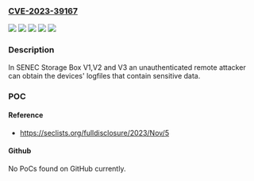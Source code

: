### [CVE-2023-39167](https://cve.mitre.org/cgi-bin/cvename.cgi?name=CVE-2023-39167)
![](https://img.shields.io/static/v1?label=Product&message=Storage%20Box%20V1&color=blue)
![](https://img.shields.io/static/v1?label=Product&message=Storage%20Box%20V2&color=blue)
![](https://img.shields.io/static/v1?label=Product&message=Storage%20Box%20V3&color=blue)
![](https://img.shields.io/static/v1?label=Version&message=%3D%20all%20(until%2019.06.2023)%20&color=brighgreen)
![](https://img.shields.io/static/v1?label=Vulnerability&message=CWE-269%20Improper%20Privilege%20Management&color=brighgreen)

### Description

In SENEC Storage Box V1,V2 and V3 an unauthenticated remote attacker can obtain the devices' logfiles that contain sensitive data.

### POC

#### Reference
- https://seclists.org/fulldisclosure/2023/Nov/5

#### Github
No PoCs found on GitHub currently.

